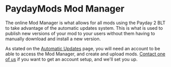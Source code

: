 
# PaydayMods Mod Manager
The online Mod Manager is what allows for all mods using the Payday 2 BLT to take advantage of the automatic updates system.
This is what is used to publish new versions of your mod to your users without them having to manually download and install a new version.

As stated on the [Automatic Updates](updates.md) page, you will need an account to be able to access the Mod Manager, and create and upload mods.
[Contact one of us](http://paydaymods.com/contact/) if you want to get an account setup, and we'll set you up.  
